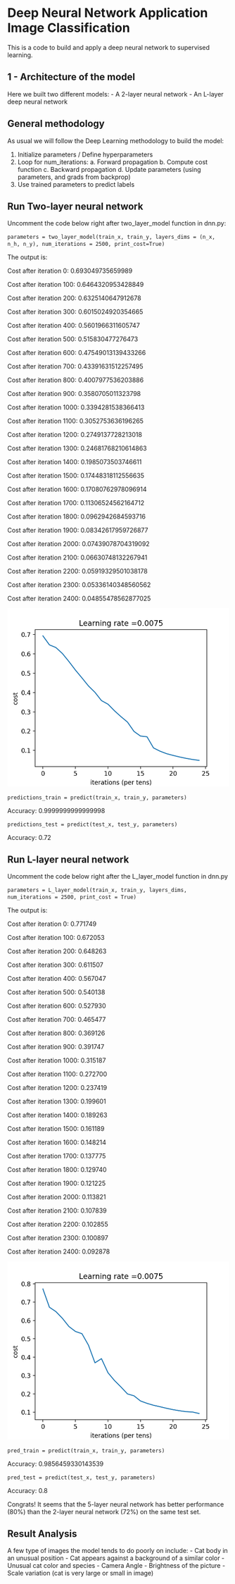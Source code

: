 # Deep Neural Network Application Image Classification
This is a code to build and apply a deep neural network to supervised learning.

## 1 - Architecture of the model
Here we built two different models:
	- A 2-layer neural network
	- An L-layer deep neural network

## General methodology
As usual we will follow the Deep Learning methodology to build the model:
1. Initialize parameters / Define hyperparameters
2. Loop for num_iterations:
    a. Forward propagation
    b. Compute cost function
    c. Backward propagation
    d. Update parameters (using parameters, and grads from backprop) 
4. Use trained parameters to predict labels

## Run Two-layer neural network
Uncomment the code below right after two_layer_model function in dnn.py:
```
parameters = two_layer_model(train_x, train_y, layers_dims = (n_x, n_h, n_y), num_iterations = 2500, print_cost=True)
```
The output is:

Cost after iteration 0: 0.693049735659989

Cost after iteration 100: 0.6464320953428849

Cost after iteration 200: 0.6325140647912678

Cost after iteration 300: 0.6015024920354665

Cost after iteration 400: 0.5601966311605747

Cost after iteration 500: 0.515830477276473

Cost after iteration 600: 0.47549013139433266

Cost after iteration 700: 0.43391631512257495

Cost after iteration 800: 0.4007977536203886

Cost after iteration 900: 0.3580705011323798

Cost after iteration 1000: 0.3394281538366413

Cost after iteration 1100: 0.3052753636196265

Cost after iteration 1200: 0.2749137728213018

Cost after iteration 1300: 0.24681768210614863

Cost after iteration 1400: 0.1985073503746611

Cost after iteration 1500: 0.17448318112556635

Cost after iteration 1600: 0.17080762978096914

Cost after iteration 1700: 0.11306524562164712

Cost after iteration 1800: 0.0962942684593716

Cost after iteration 1900: 0.08342617959726877

Cost after iteration 2000: 0.07439078704319092

Cost after iteration 2100: 0.06630748132267941

Cost after iteration 2200: 0.05919329501038178

Cost after iteration 2300: 0.05336140348560562

Cost after iteration 2400: 0.04855478562877025

![](images/figure_1.png)

```
predictions_train = predict(train_x, train_y, parameters)
```
Accuracy: 0.9999999999999998

```
predictions_test = predict(test_x, test_y, parameters)
```
Accuracy: 0.72

## Run L-layer neural network
Uncomment the code below right after the L_layer_model function in dnn.py
```
parameters = L_layer_model(train_x, train_y, layers_dims, num_iterations = 2500, print_cost = True)
```
The output is:

Cost after iteration 0: 0.771749

Cost after iteration 100: 0.672053

Cost after iteration 200: 0.648263

Cost after iteration 300: 0.611507

Cost after iteration 400: 0.567047

Cost after iteration 500: 0.540138

Cost after iteration 600: 0.527930

Cost after iteration 700: 0.465477

Cost after iteration 800: 0.369126

Cost after iteration 900: 0.391747

Cost after iteration 1000: 0.315187

Cost after iteration 1100: 0.272700

Cost after iteration 1200: 0.237419

Cost after iteration 1300: 0.199601

Cost after iteration 1400: 0.189263

Cost after iteration 1500: 0.161189

Cost after iteration 1600: 0.148214

Cost after iteration 1700: 0.137775

Cost after iteration 1800: 0.129740

Cost after iteration 1900: 0.121225

Cost after iteration 2000: 0.113821

Cost after iteration 2100: 0.107839

Cost after iteration 2200: 0.102855

Cost after iteration 2300: 0.100897

Cost after iteration 2400: 0.092878

![](images/figure_2.png)

```
pred_train = predict(train_x, train_y, parameters)
```
Accuracy: 0.9856459330143539

```
pred_test = predict(test_x, test_y, parameters)
```
Accuracy: 0.8

Congrats! It seems that the 5-layer neural network has better performance (80%) than the 2-layer neural network (72%) on the same test set.

## Result Analysis
A few type of images the model tends to do poorly on include:
	- Cat body in an unusual position
	- Cat appears against a background of a similar color
	- Unusual cat color and species
	- Camera Angle
	- Brightness of the picture
	- Scale variation (cat is very large or small in image)
